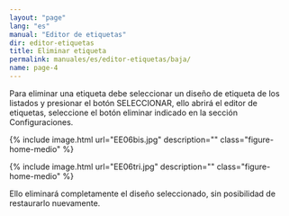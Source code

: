 ```yaml
---
layout: "page"
lang: "es"
manual: "Editor de etiquetas"
dir: editor-etiquetas
title: Eliminar etiqueta
permalink: manuales/es/editor-etiquetas/baja/
name: page-4
---
```


Para eliminar una etiqueta debe seleccionar un diseño de etiqueta de los listados y presionar el botón SELECCIONAR, ello abrirá el editor de etiquetas, seleccione el botón eliminar indicado en la sección Configuraciones.

{% include image.html url="EE06bis.jpg" description="" class="figure-home-medio" %}

{% include image.html url="EE06tri.jpg" description="" class="figure-home-medio" %}

Ello eliminará completamente el diseño seleccionado, sin posibilidad de restaurarlo nuevamente.